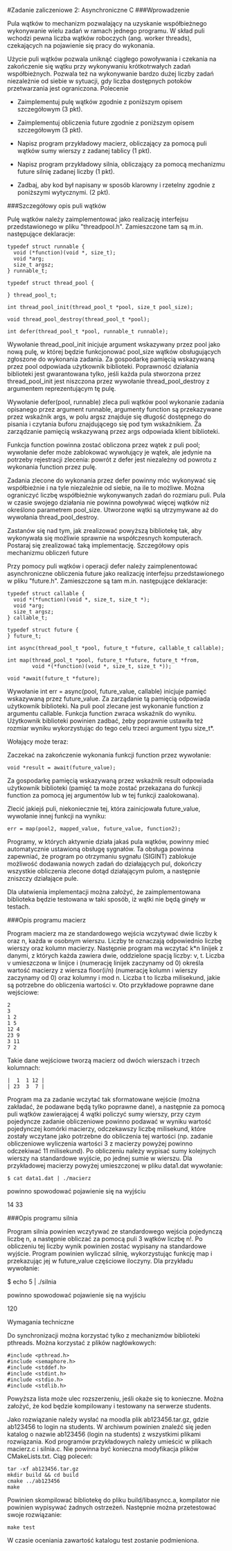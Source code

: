 #Zadanie zaliczeniowe 2: Asynchroniczne C
###Wprowadzenie

Pula wątków to mechanizm pozwalający na uzyskanie współbieżnego wykonywanie wielu zadań w ramach jednego programu. W skład puli wchodzi pewna liczba wątków roboczych (ang. worker threads), czekających na pojawienie się pracy do wykonania.

Użycie puli wątków pozwala uniknąć ciągłego powoływania i czekania na zakończenie się wątku przy wykonywaniu krótkotrwałych zadań współbieżnych. Pozwala też na wykonywanie bardzo dużej liczby zadań niezależnie od siebie w sytuacji, gdy liczba dostępnych potoków przetwarzania jest ograniczona.
Polecenie

* Zaimplementuj pulę wątków zgodnie z poniższym opisem szczegółowym (3 pkt).

* Zaimplementuj obliczenia future zgodnie z poniższym opisem szczegółowym (3 pkt).

* Napisz program przykładowy macierz, obliczający za pomocą puli wątków sumy wierszy z zadanej tablicy (1 pkt).

* Napisz program przykładowy silnia, obliczający za pomocą mechanizmu future silnię zadanej liczby (1 pkt).

* Zadbaj, aby kod był napisany w sposób klarowny i rzetelny zgodnie z poniższymi wytycznymi. (2 pkt).

###Szczegółowy opis puli wątków

Pulę wątków należy zaimplementować jako realizację interfejsu przedstawionego w pliku "threadpool.h". Zamieszczone tam są m.in. następujące deklaracje:

````
typedef struct runnable {
  void (*function)(void *, size_t);
  void *arg;
  size_t argsz;
} runnable_t;

typedef struct thread_pool {

} thread_pool_t;

int thread_pool_init(thread_pool_t *pool, size_t pool_size);

void thread_pool_destroy(thread_pool_t *pool);

int defer(thread_pool_t *pool, runnable_t runnable);
````

Wywołanie thread_pool_init inicjuje argument wskazywany przez pool jako nową pulę, w której będzie funkcjonować pool_size wątków obsługujących zgłoszone do wykonania zadania. Za gospodarkę pamięcią wskazywaną przez pool odpowiada użytkownik biblioteki. Poprawność działania biblioteki jest gwarantowana tylko, jeśli każda pula stworzona przez thread_pool_init jest niszczona przez wywołanie thread_pool_destroy z argumentem reprezentującym tę pulę.

Wywołanie defer(pool, runnable) zleca puli wątków pool wykonanie zadania opisanego przez argument runnable, argumenty function są przekazywane przez wskaźnik args, w polu argsz znajduje się długość dostępnego do pisania i czytania buforu znajdującego się pod tym wskaźnikiem. Za zarządzanie pamięcią wskazywaną przez args odpowiada klient biblioteki.

Funkcja function powinna zostać obliczona przez wątek z puli pool; wywołanie defer może zablokować wywołujący je wątek, ale jedynie na potrzeby rejestracji zlecenia: powrót z defer jest niezależny od powrotu z wykonania function przez pulę.

Zadania zlecone do wykonania przez defer powinny móc wykonywać się współbieżnie i na tyle niezależnie od siebie, na ile to możliwe. Można ograniczyć liczbę współbieżnie wykonywanych zadań do rozmiaru puli. Pula w czasie swojego działania nie powinna powoływać więcej wątków niż określono parametrem pool_size. Utworzone wątki są utrzymywane aż do wywołania thread_pool_destroy.

Zastanów się nad tym, jak zrealizować powyższą bibliotekę tak, aby wykonywała się możliwie sprawnie na współczesnych komputerach. Postaraj się zrealizować taką implementację.
Szczegółowy opis mechanizmu obliczeń future

Przy pomocy puli wątków i operacji defer należy zaimplenentować asynchroniczne obliczenia future jako realizację interfejsu przedstawionego w pliku "future.h". Zamieszczone są tam m.in. następujące deklaracje:

````
typedef struct callable {
  void *(*function)(void *, size_t, size_t *);
  void *arg;
  size_t argsz;
} callable_t;

typedef struct future {
} future_t;

int async(thread_pool_t *pool, future_t *future, callable_t callable);

int map(thread_pool_t *pool, future_t *future, future_t *from,
        void *(*function)(void *, size_t, size_t *));

void *await(future_t *future);
````
Wywołanie int err = async(pool, future_value, callable) inicjuje pamięć wskazywaną przez future_value. Za zarządanie tą pamięcią odpowiada użytkownik biblioteki. Na puli pool zlecane jest wykonanie function z argumentu callable. Funkcja function zwraca wskaźnik do wyniku. Użytkownik biblioteki powinien zadbać, żeby poprawnie ustawiła też rozmiar wyniku wykorzystując do tego celu trzeci argument typu size_t*.

Wołający może teraz:

Zaczekać na zakończenie wykonania funkcji function przez wywołanie:

````
void *result = await(future_value);
````

Za gospodarkę pamięcią wskazywaną przez wskaźnik result odpowiada użytkownik biblioteki (pamięć ta może zostać przekazana do funkcji function za pomocą jej argumentów lub w tej funkcji zaalokowana).

Zlecić jakiejś puli, niekoniecznie tej, która zainicjowała future_value, wywołanie innej funkcji na wyniku:

````
err = map(pool2, mapped_value, future_value, function2);
````

Programy, w których aktywnie działa jakaś pula wątków, powinny mieć automatycznie ustawioną obsługę sygnałów. Ta obsługa powinna zapewniać, że program po otrzymaniu sygnału (SIGINT) zablokuje możliwość dodawania nowych zadań do działających pul, dokończy wszystkie obliczenia zlecone dotąd działającym pulom, a następnie zniszczy działające pule.

Dla ułatwienia implementacji można założyć, że zaimplementowana biblioteka będzie testowana w taki sposób, iż wątki nie będą ginęły w testach.

###Opis programu macierz

Program macierz ma ze standardowego wejścia wczytywać dwie liczby k oraz n, każda w osobnym wierszu. Liczby te oznaczają odpowiednio liczbę wierszy oraz kolumn macierzy. Następnie program ma wczytać k*n linijek z danymi, z których każda zawiera dwie, oddzielone spacją liczby: v, t. Liczba v umieszczona w linijce i (numerację linijek zaczynamy od 0) określa wartość macierzy z wiersza floor(i/n) (numerację kolumn i wierszy zaczynamy od 0) oraz kolumny i mod n. Liczba t to liczba milisekund, jakie są potrzebne do obliczenia wartości v. Oto przykładowe poprawne dane wejściowe:
````
2 
3
1 2
1 5
12 4
23 9
3 11
7 2
````
Takie dane wejściowe tworzą macierz od dwóch wierszach i trzech kolumnach:

````
|  1  1 12 |
| 23  3  7 |
````
Program ma za zadanie wczytać tak sformatowane wejście (można zakładać, że podawane będą tylko poprawne dane), a następnie za pomocą puli wątków zawierającej 4 wątki policzyć sumy wierszy, przy czym pojedyncze zadanie obliczeniowe powinno podawać w wyniku wartość pojedynczej komórki macierzy, odczekawszy liczbę milisekund, które zostały wczytane jako potrzebne do obliczenia tej wartości (np. zadanie obliczeniowe wyliczenia wartości 3 z macierzy powyżej powinno odczekiwać 11 milisekund). Po obliczeniu należy wypisać sumy kolejnych wierszy na standardowe wyjście, po jednej sumie w wierszu. Dla przykładowej macierzy powyżej umieszczonej w pliku data1.dat wywołanie:

```$ cat data1.dat | ./macierz```

powinno spowodować pojawienie się na wyjściu

14
33

###Opis programu silnia

Program silnia powinien wczytywać ze standardowego wejścia pojedynczą liczbę n, a następnie obliczać za pomocą puli 3 wątków liczbę n!. Po obliczeniu tej liczby wynik powinien zostać wypisany na standardowe wyjście. Program powinien wyliczać silnię, wykorzystując funkcję map i przekazując jej w future_value częściowe iloczyny. Dla przykładu wywołanie:

$ echo 5 | ./silnia

powinno spowodować pojawienie się na wyjściu

120

Wymagania techniczne

Do synchronizacji można korzystać tylko z mechanizmów biblioteki pthreads. Można korzystać z plików nagłówkowych:
````
#include <pthread.h>
#include <semaphore.h>
#include <stddef.h>
#include <stdint.h>
#include <stdio.h>
#include <stdlib.h>
````
Powyższa lista może ulec rozszerzeniu, jeśli okaże się to konieczne. Można założyć, że kod będzie kompilowany i testowany na serwerze students.

Jako rozwiązanie należy wysłać na moodla plik ab123456.tar.gz, gdzie ab123456 to login na students. W archiwum powinien znaleźć się jeden katalog o nazwie ab123456 (login na students) z wszystkimi plikami rozwiązania. Kod programów przykładowych należy umieścić w plikach macierz.c i silnia.c. Nie powinna być konieczna modyfikacja plików CMakeLists.txt. Ciąg poleceń:

````
tar -xf ab123456.tar.gz
mkdir build && cd build
cmake ../ab123456
make
````

Powinien skompilować bibliotekę do pliku build/libasyncc.a, kompilator nie powinien wypisywać żadnych ostrzeżeń. Następnie można przetestować swoje rozwiązanie:

`make test`

W czasie oceniania zawartość katalogu test zostanie podmieniona.